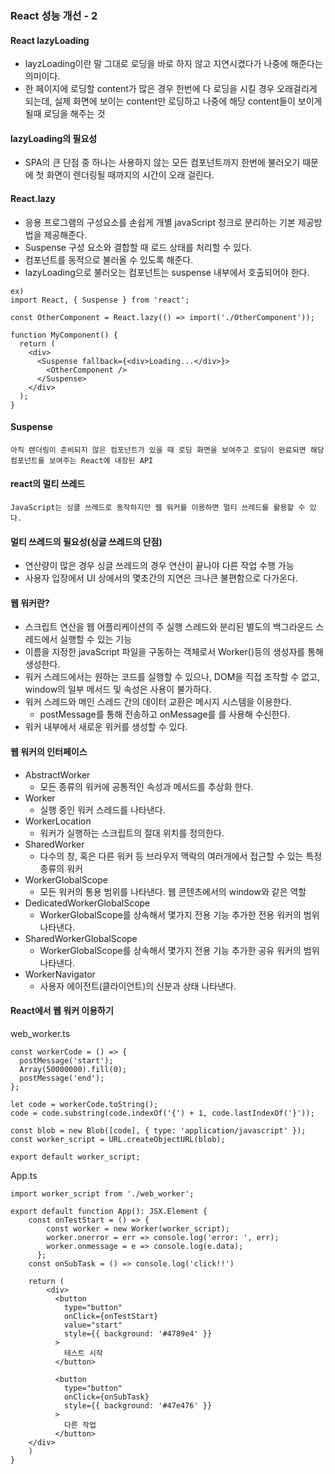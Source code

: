 ### React 성능 개선 - 2
#### React lazyLoading
* layzLoading이란 말 그대로 로딩을 바로 하지 않고 지연시켰다가 나중에 해준다는 의미이다.
* 한 페이지에 로딩할 content가 많은 경우 한번에 다 로딩을 시킬 경우 오래걸리게 되는데, 실제 화면에 보이는 content만 로딩하고 나중에 해당 content들이 보이게 될때 로딩을 해주는 것
#### lazyLoading의 필요성
* SPA의 큰 단점 중 하나는 사용하지 않는 모든 컴포넌트까지 한번에 불러오기 때문에 첫 화면이 렌더링될 때까지의 시간이 오래 걸린다.
#### React.lazy
* 응용 프로그램의 구성요소를 손쉽게 개별 javaScript 청크로 분리하는 기본 제공방법을 제공해준다.
* Suspense 구성 요소와 결합할 때 로드 상태를 처리할 수 있다.
* 컴포넌트를 동적으로 불러올 수 있도록 해준다.
* lazyLoading으로 불러오는 컴포넌트는 suspense 내부에서 호출되어야 한다.
```
ex)
import React, { Suspense } from 'react';

const OtherComponent = React.lazy(() => import('./OtherComponent'));

function MyComponent() {
  return (
    <div>
      <Suspense fallback={<div>Loading...</div>}>
        <OtherComponent />
      </Suspense>
    </div>
  );
}
```
#### Suspense
```
아직 렌더링이 준비되지 않은 컴포넌트가 있을 때 로딩 화면을 보여주고 로딩이 완료되면 해당 컴포넌트를 보여주는 React에 내장된 API
```
#### react의 멀티 쓰레드
```
JavaScript는 싱클 쓰레드로 동작하지만 웹 워커를 이용하면 멀티 쓰레드를 활용할 수 있다.
```
#### 멀티 쓰레드의 필요성(싱글 쓰레드의 단점)
* 연산량이 많은 경우 싱글 쓰레드의 경우 연산이 끝나야 다른 작업 수행 가능
* 사용자 입장에서 UI 상에서의 몇초간의 지연은 크나큰 불편함으로 다가온다.
#### 웹 워커란?
* 스크립트 연산을 웹 어플리케이션의 주 실행 스레드와 분리된 별도의 백그라운드 스레드에서 실행할 수 있는 기능
* 이름을 지정한 javaScript 파일을 구동하는 객체로서 Worker()등의 생성자를 통해 생성한다.
* 워커 스레드에서는 원하는 코드를 실행할 수 있으나, DOM을 직접 조작할 수 없고, window의 일부 메서드 및 속성은 사용이 불가하다.
* 워커 스레드와 메인 스레드 간의 데이터 교환은 메시지 시스템을 이용한다.
  * postMessage를 통해 전송하고 onMessage를 를 사용해 수신한다.
* 워커 내부에서 새로운 워커를 생성할 수 있다.
#### 웹 워커의 인터페이스
* AbstractWorker
  * 모든 종류의 워커에 공통적인 속성과 메서드를 추상화 한다.
* Worker
  * 실행 중인 워커 스레드를 나타낸다.
* WorkerLocation
  * 워커가 실행하는 스크립트의 절대 위치를 정의한다.
* SharedWorker
  * 다수의 창, 혹은 다른 워커 등 브라우저 맥락의 여러개에서 접근할 수 있는 특정 종류의 워커
* WorkerGlobalScope
  * 모든 워커의 통용 범위를 나타낸다. 웹 콘텐츠에서의 window와 같은 역할
* DedicatedWorkerGlobalScope
  * WorkerGlobalScope를 상속해서 몇가지 전용 기능 추가한 전용 워커의 범위 나타낸다.
* SharedWorkerGlobalScope
  * WorkerGlobalScope를 상속해서 몇가지 전용 기능 추가한 공유 워커의 범위 나타낸다.
* WorkerNavigator
  * 사용자 에이전트(클라이언트)의 신분과 상태 나타낸다.
#### React에서 웹 워커 이용하기
web_worker.ts
```
const workerCode = () => {
  postMessage('start');
  Array(50000000).fill(0);
  postMessage('end');
};

let code = workerCode.toString();
code = code.substring(code.indexOf('{') + 1, code.lastIndexOf('}'));

const blob = new Blob([code], { type: 'application/javascript' });
const worker_script = URL.createObjectURL(blob);

export default worker_script;
```
App.ts
```
import worker_script from './web_worker';

export default function App(): JSX.Element {
    const onTestStart = () => {
        const worker = new Worker(worker_script);
        worker.onerror = err => console.log('error: ', err);
        worker.onmessage = e => console.log(e.data);
      };
    const onSubTask = () => console.log('click!!')
    
	return (
    	<div>
          <button
            type="button"
            onClick={onTestStart}
            value="start"
            style={{ background: '#4789e4' }}
          >
            테스트 시작
          </button>
          
          <button
            type="button"
            onClick={onSubTask}
            style={{ background: '#47e476' }}
          >
            다른 작업
          </button>
    </div>
    )
}
```
